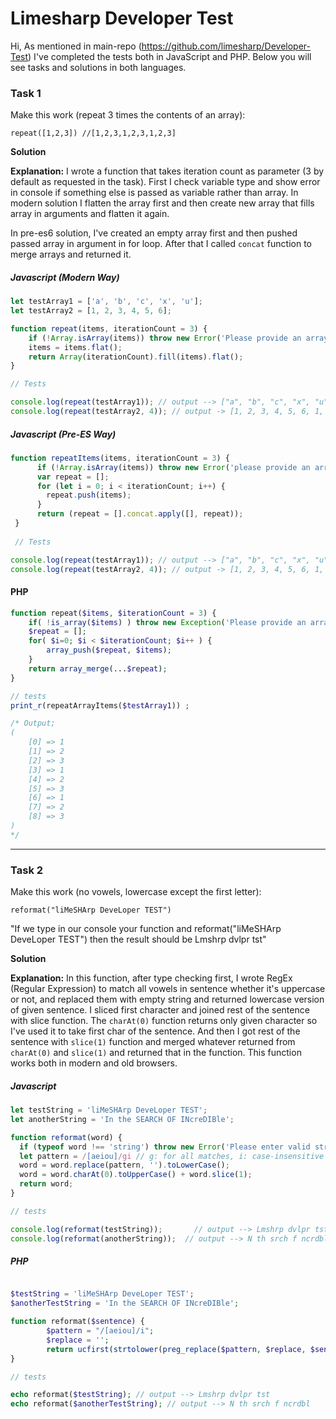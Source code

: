 # Limesharp Developer Test

Hi, 
As mentioned in main-repo (https://github.com/limesharp/Developer-Test) I've completed the tests 
both in JavaScript and PHP. Below you will see tasks and solutions in both languages.

### **Task 1** 
Make this work (repeat 3 times the contents of an array):

    repeat([1,2,3]) //[1,2,3,1,2,3,1,2,3]

**Solution**

**Explanation:** I wrote a function that takes iteration count as parameter (3 by default as requested in the task). First I check variable type and show error in console if something else is passed as variable rather than array. In modern solution I flatten the array first and then create new array that fills array in arguments and flatten it again. 

In pre-es6 solution, I've created an empty array first and then pushed passed array in argument in for loop. After that I called `concat` function to merge arrays and returned it.

#####  Javascript (*Modern Way*)
```javascript
let testArray1 = ['a', 'b', 'c', 'x', 'u'];
let testArray2 = [1, 2, 3, 4, 5, 6];

function repeat(items, iterationCount = 3) {
	if (!Array.isArray(items)) throw new Error('Please provide an array!');
	items = items.flat();
	return Array(iterationCount).fill(items).flat();
}

// Tests

console.log(repeat(testArray1)); // output --> ["a", "b", "c", "x", "u", "a", "b", "c", "x", "u", "a", "b", "c", "x", "u"]
console.log(repeat(testArray2, 4)); // output -> [1, 2, 3, 4, 5, 6, 1, 2, 3, 4, 5, 6, 1, 2, 3, 4, 5, 6]
```
#####  Javascript (*Pre-ES Way*)

```javascript
function repeatItems(items, iterationCount = 3) {
	  if (!Array.isArray(items)) throw new Error('please provide an array!');
	  var repeat = [];
	  for (let i = 0; i < iterationCount; i++) {
		repeat.push(items);
	  }
	  return (repeat = [].concat.apply([], repeat));
 }
 
 // Tests

console.log(repeat(testArray1)); // output --> ["a", "b", "c", "x", "u", "a", "b", "c", "x", "u", "a", "b", "c", "x", "u"]
console.log(repeat(testArray2, 4)); // output -> [1, 2, 3, 4, 5, 6, 1, 2, 3, 4, 5, 6, 1, 2, 3, 4, 5, 6]
```
#### PHP

```php
function repeat($items, $iterationCount = 3) {
	if( !is_array($items) ) throw new Exception('Please provide an array!');
	$repeat = [];
	for( $i=0; $i < $iterationCount; $i++ ) {
		array_push($repeat, $items);
	}
	return array_merge(...$repeat);
}

// tests
print_r(repeatArrayItems($testArray1)) ;

/* Output;
(
    [0] => 1
    [1] => 2
    [2] => 3
    [3] => 1
    [4] => 2
    [5] => 3
    [6] => 1
    [7] => 2
    [8] => 3
)
*/
```


------------

### **Task 2** 

Make this work (no vowels, lowercase except the first letter):


    reformat("liMeSHArp DeveLoper TEST")
	

"If we type in our console your function and reformat("liMeSHArp DeveLoper TEST") then the result should be Lmshrp dvlpr tst"


**Solution**

**Explanation:** In this function, after type checking first, I wrote RegEx (Regular Expression) to match all vowels in sentence whether it's uppercase or not, and replaced them with empty string and returned lowercase version of given sentence. I sliced first character and joined rest of the sentence with slice function. The `charAt(0)` function returns only given character so I've used it to take first char of the sentence. And then I got rest of the sentence with `slice(1)` function and merged whatever returned from `charAt(0)` and `slice(1)` and returned that in the function. This function works both in modern and old browsers.


#####  Javascript

```javascript
let testString = 'liMeSHArp DeveLoper TEST';
let anotherString = 'In the SEARCH OF INcreDIBle';

function reformat(word) {
  if (typeof word !== 'string') throw new Error('Please enter valid string');
  let pattern = /[aeiou]/gi // g: for all matches, i: case-insensitive
  word = word.replace(pattern, '').toLowerCase();
  word = word.charAt(0).toUpperCase() + word.slice(1);
  return word;
}

// tests 

console.log(reformat(testString));		 // output --> Lmshrp dvlpr tst
console.log(reformat(anotherString));  // output --> N th srch f ncrdbl

```

#####  PHP

```php

$testString = 'liMeSHArp DeveLoper TEST';
$anotherTestString = 'In the SEARCH OF INcreDIBle';

function reformat($sentence) {
		$pattern = "/[aeiou]/i";
		$replace = '';
		return ucfirst(strtolower(preg_replace($pattern, $replace, $sentence)));
}

// tests

echo reformat($testString); // output --> Lmshrp dvlpr tst
echo reformat($anotherTestString); // output --> N th srch f ncrdbl
```
